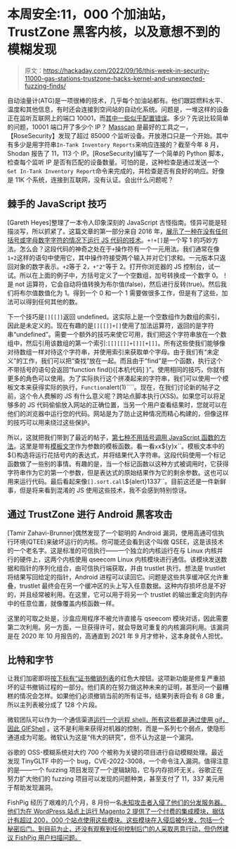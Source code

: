 # 本周安全:11，000 个加油站，TrustZone 黑客内核，以及意想不到的模糊发现

> 原文：<https://hackaday.com/2022/09/16/this-week-in-security-11000-gas-stations-trustzone-hacks-kernel-and-unexpected-fuzzing-finds/>

自动油量计(ATG)是一项很棒的技术，几乎每个加油站都有。他们跟踪燃料水平、温度和其他信息，有时还会连接到空间站的自动化系统。问题是，一堆这样的设备正在监听互联网上的端口 10001，而[其中一些似乎配置错误](https://medium.com/@RoseSecurity/a-theoretically-devastating-cyber-attack-on-americas-gas-stations-ff1d9bbaf1)。多少？先说比较简单的问题，10001 端口开了多少个 IP？ [Masscan](https://github.com/robertdavidgraham/masscan) 是最好的工具之一，【RoseSecurity】发现了超过 85000 个监听设备。开放港口只是一个开始。其中有多少是用字符串`In-Tank Inventory Reports`来响应连接的？截至今年 8 月，Shodan 报告了 11，113 个 IP。[RoseSecurity]编写了一个简单的 Python 脚本，检查每个监听 IP 是否有匹配的设备数量。可怕的是，这种检查是通过发送一个`Get In-Tank Inventory Report`命令来完成的，并检查是否有良好的响应。好像是 11K 个系统，连接到互联网，没有认证。会出什么问题呢？

## 棘手的 JavaScript 技巧

[Gareth Heyes]整理了一本令人印象深刻的 JavaScript 古怪指南。怪异可能是轻描淡写，所以抓紧了。这篇文章的第一部分来自 2016 年，[展示了一种在没有任何括号或字母数字字符的情况下运行 JS 代码的技术](https://portswigger.net/research/executing-non-alphanumeric-javascript-without-parenthesis)。`+!+[]`是一个写 1 的巧妙方法。怎么会？这段代码的神奇之处在于`+`操作符有一个一元用法。我们通常在像`1+2`这样的语句中使用它，其中操作符接受两个输入并对它们求和。一元版本只返回对象的数字表示。`+2`等于 2，`+"2"`等于 2。打开你浏览器的 JS 控制台，试一试。所以在上面的例子中，方括号定义了一个空数组，加号转换成一个数字 0。！是 not 运算符，它会自动将值转换为布尔值(false)，然后进行反转(true)。然后我们将布尔值数值化为 1。得到一个 0 和一个 1 需要做很多工作，但是有了这些，加法可以得到任何其他的数。

下一个技巧是`[][[]]`返回 undefined。这实际上是一个空数组作为数组的索引，因此是未定义的。现在有趣的是`[][[]]+[]`使用了加法运算符，返回的是字符串“undefined”。需要一个额外的技巧来使它可用，我们把这个字符串放在一个数组中，然后引用该数组的第一个索引:`[[][[]]+[]][+[]]`。所有这些使我们能够像对待数组一样对待这个字符串，并使用索引来获取单个字母。由于我们有“未定义”的工作，我们可以把“查找”放在一起。而且由于“find”是一个函数，执行这个不带括号的语句会返回“function find(){[本机代码] }”。使用相同的技巧，你就有更多的角色可以使用。为了实际执行这个拼凑起来的字符串，我们可以使用一个模板文本来获得实际的执行，`Function`alert(1)````。现在，在我们讨论新的帖子之前，这个令人费解的 JS 有什么意义呢？跨站点脚本执行(XSS)。如果您可以将足够多的 JS 代码偷偷放入网站的正确位置，当另一个用户查看结果时，您就可以在他们的浏览器中运行您的代码。网站是为了防止这种情况而精心构建的，但像这样的技巧可以用来绕过这些保护。

所以，这就把我们带到了最近的帖子，[第七种不用括号调用 JavaScript 函数的方法](https://portswigger.net/research/the-seventh-way-to-call-a-javascript-function-without-parentheses)。这里是带有[模板文字](https://developer.mozilla.org/en-US/docs/Web/JavaScript/Reference/Template_literals)作为参数的模板函数。看一看`x`x${y}x``。模板文本中的${}构造将运行花括号内的表达式，并将结果代入字符串。这段代码使用一个标记函数做了一些别的事情。有趣的是，当一个标记函数以这种方式被调用时，它获得字符串作为它的第一个参数，但是表达式的原始结果作为它的剩余参数。这也可以用来运行代码。最后看起来像`[].sort.call`${alert}1337``。目前这还是一件新鲜事，但是将来看到混淆的 JS 使用这些技术，我不会感到特别惊讶。

## 通过 TrustZone 进行 Android 黑客攻击

[Tamir Zahavi-Brunner]偶然发现了一个聪明的 Android 漏洞，使用高通可信执行环境(QTEE)来破坏运行的内核。你可能还会看到这个叫做 QSEE，这是该技术的一个老名字。这是标准的可信执行——一个独立的内核运行在与 Linux 内核并行的硬件上，这两个内核使用 qseecom Linux 内核模块进行通信。该模块发送数据和指针的序列化组合，由可信执行端获取，并由 trustlet 执行。想法是 trustlet 将结果写回给定的指针，Android 进程可以读回它。问题是这些共享缓冲区允许重叠，trustlet 最终会在另一个缓冲区的头上写入任意数据。这种内存损坏总是不好的，并且经常被利用。在这里，它可以用于将另一个 trustlet 的输出重定向到内存中的任意位置，就像覆盖内核函数一样。

这里的可取之处是，沙盒应用程序不被允许直接与 qseecom 模块对话，因此需要第二次利用。另一方面，一旦获得许可，就会导致可重复的内核漏洞利用。该漏洞是在 2020 年 10 月报告的，高通直到 2021 年 9 月才修补，这本身就令人担忧。

## 比特和字节

让我们加密即将[按下标有“证书撤销列表](https://letsencrypt.org/2022/09/07/new-life-for-crls.html)的红色大按钮。这项新功能是修复严重损坏的证书撤销过程的一部分。他们真的在努力做这种未来的证明，甚至问一个最糟糕的情况会怎样。如果他们必须撤销当前的所有证书，结果列表将会有 8 GB 重，所以主列表被分成了 128 个片段。

微软团队可以作为一个通信渠道[运行一个远程 shell，所有这些都是通过使用 gif，因此 GIFShell](https://medium.com/@bobbyrsec/gifshell-covert-attack-chain-and-c2-utilizing-microsoft-teams-gifs-1618c4e64ed7) 。这不是利用来获得对机器的控制，而是一系列七个弱点，使隐形通道成为可能。微软认为这是“伟大的研究”，但不认为这是一个漏洞。

谷歌的 OSS-模糊系统对大约 700 个被称为关键的项目进行自动模糊处理。最近发现 TinyGLTF 中的一个 bug，CVE-2022-3008，一个命令注入漏洞。值得注意的是——一个 fuzzing 项目发现了一个逻辑缺陷，它与内存损坏无关。谷歌正在努力扩大他们的 fuzzing 项目可以发现的问题种类，甚至支付了 11，337 美元用于帮助发现漏洞。

FishPig 经历了艰难的几个月，8 月份一名[未知攻击者入侵了他们的分发服务器。他们为在 WordPress 站点上运行 Magento 2 提供了一个付费的集成模块，据估计有超过 200，000 个站点使用这些模块。这些模块在入侵后被分发，包括一个秘密后门。到目前为止，还没有观察到任何控制后门的人采取恶意行动，但](https://arstechnica.com/information-technology/2022/09/breach-of-software-maker-used-to-backdoor-as-many-as-200000-servers/)[仍然建议 FishPig 用户扫描问题。](https://fishpig.co.uk/security-announcements/#X20220913)
